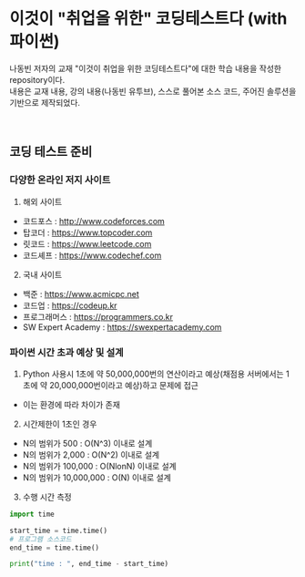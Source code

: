 # 이것이 "취업을 위한" 코딩테스트다 (with 파이썬)

나동빈 저자의 교재 "이것이 취업을 위한 코딩테스트다"에 대한 학습 내용을 작성한 repository이다.<br>
내용은 교재 내용, 강의 내용(나동빈 유투브), 스스로 풀어본 소스 코드, 주어진 솔루션을 기반으로 제작되었다.<br>

<br>

## 코딩 테스트 준비

### 다양한 온라인 저지 사이트

1. 해외 사이트
 - 코드포스 : http://www.codeforces.com
 - 탑코더 : https://www.topcoder.com
 - 릿코드 : https://www.leetcode.com
 - 코드셰프 : https://www.codechef.com

2. 국내 사이트
 - 백준 : https://www.acmicpc.net
 - 코드업 : https://codeup.kr
 - 프로그래머스 : https://programmers.co.kr
 - SW Expert Academy : https://swexpertacademy.com

### 파이썬 시간 초과 예상 및 설계

1. Python 사용시 1초에 약 50,000,000번의 연산이라고 예상(채점용 서버에서는 1초에 약 20,000,000번이라고 예상)하고 문제에 접근
 - 이는 환경에 따라 차이가 존재

2. 시간제한이 1초인 경우
 - N의 범위가 500 : O(N^3) 이내로 설계
 - N의 범위가 2,000 : O(N^2) 이내로 설계
 - N의 범위가 100,000 : O(NlonN) 이내로 설계
 - N의 범위가 10,000,000 : O(N) 이내로 설계

3. 수행 시간 측정
```python
import time

start_time = time.time()
# 프로그램 소스코드
end_time = time.time()

print("time : ", end_time - start_time)
```